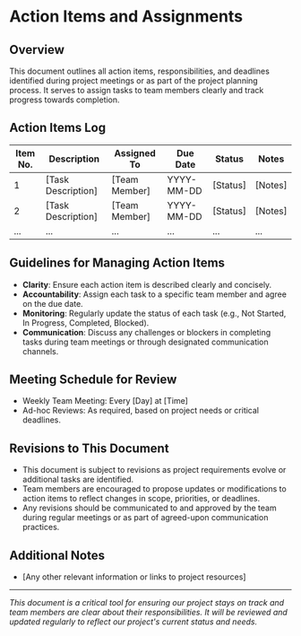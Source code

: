 # Action Items and Assignments

## Overview
This document outlines all action items, responsibilities, and deadlines identified during project meetings or as part of the project planning process. It serves to assign tasks to team members clearly and track progress towards completion.

## Action Items Log

| Item No. | Description                                       | Assigned To    | Due Date   | Status   | Notes    |
|----------|---------------------------------------------------|----------------|------------|----------|----------|
| 1        | [Task Description]                                | [Team Member]  | YYYY-MM-DD | [Status] | [Notes]  |
| 2        | [Task Description]                                | [Team Member]  | YYYY-MM-DD | [Status] | [Notes]  |
| ...      | ...                                               | ...            | ...        | ...      | ...      |

## Guidelines for Managing Action Items
- **Clarity**: Ensure each action item is described clearly and concisely.
- **Accountability**: Assign each task to a specific team member and agree on the due date.
- **Monitoring**: Regularly update the status of each task (e.g., Not Started, In Progress, Completed, Blocked).
- **Communication**: Discuss any challenges or blockers in completing tasks during team meetings or through designated communication channels.

## Meeting Schedule for Review
- Weekly Team Meeting: Every [Day] at [Time]
- Ad-hoc Reviews: As required, based on project needs or critical deadlines.

## Revisions to This Document
- This document is subject to revisions as project requirements evolve or additional tasks are identified.
- Team members are encouraged to propose updates or modifications to action items to reflect changes in scope, priorities, or deadlines.
- Any revisions should be communicated to and approved by the team during regular meetings or as part of agreed-upon communication practices.

## Additional Notes
- [Any other relevant information or links to project resources]

---

*This document is a critical tool for ensuring our project stays on track and team members are clear about their responsibilities. It will be reviewed and updated regularly to reflect our project's current status and needs.*
